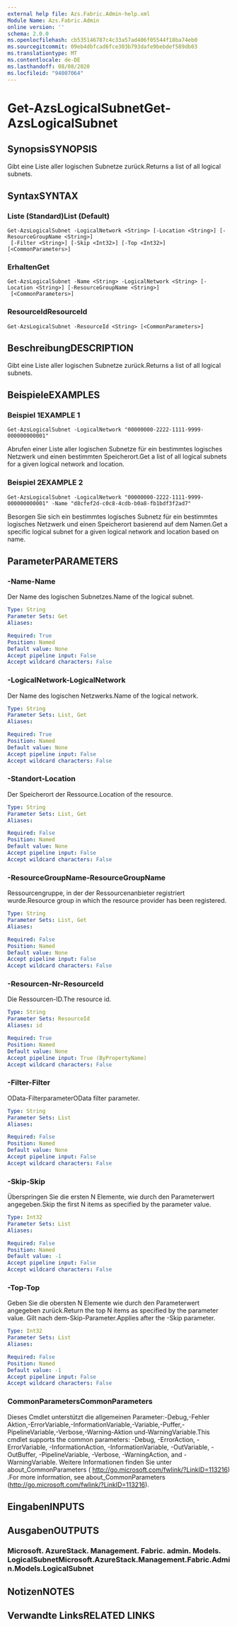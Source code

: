 ```yaml
---
external help file: Azs.Fabric.Admin-help.xml
Module Name: Azs.Fabric.Admin
online version: ''
schema: 2.0.0
ms.openlocfilehash: cb535146787c4c33a57ad406f05544f18ba74eb0
ms.sourcegitcommit: 09eb4dbfcad6fce303b793dafe9bebdef589db03
ms.translationtype: MT
ms.contentlocale: de-DE
ms.lasthandoff: 08/08/2020
ms.locfileid: "94007064"
---
```

# <span data-ttu-id="2bffc-101">Get-AzsLogicalSubnet</span><span class="sxs-lookup"><span data-stu-id="2bffc-101">Get-AzsLogicalSubnet</span></span>

## <span data-ttu-id="2bffc-102">Synopsis</span><span class="sxs-lookup"><span data-stu-id="2bffc-102">SYNOPSIS</span></span>
<span data-ttu-id="2bffc-103">Gibt eine Liste aller logischen Subnetze zurück.</span><span class="sxs-lookup"><span data-stu-id="2bffc-103">Returns a list of all logical subnets.</span></span>

## <span data-ttu-id="2bffc-104">Syntax</span><span class="sxs-lookup"><span data-stu-id="2bffc-104">SYNTAX</span></span>

### <span data-ttu-id="2bffc-105">Liste (Standard)</span><span class="sxs-lookup"><span data-stu-id="2bffc-105">List (Default)</span></span>
```
Get-AzsLogicalSubnet -LogicalNetwork <String> [-Location <String>] [-ResourceGroupName <String>]
 [-Filter <String>] [-Skip <Int32>] [-Top <Int32>] [<CommonParameters>]
```

### <span data-ttu-id="2bffc-106">Erhalten</span><span class="sxs-lookup"><span data-stu-id="2bffc-106">Get</span></span>
```
Get-AzsLogicalSubnet -Name <String> -LogicalNetwork <String> [-Location <String>] [-ResourceGroupName <String>]
 [<CommonParameters>]
```

### <span data-ttu-id="2bffc-107">ResourceId</span><span class="sxs-lookup"><span data-stu-id="2bffc-107">ResourceId</span></span>
```
Get-AzsLogicalSubnet -ResourceId <String> [<CommonParameters>]
```

## <span data-ttu-id="2bffc-108">Beschreibung</span><span class="sxs-lookup"><span data-stu-id="2bffc-108">DESCRIPTION</span></span>
<span data-ttu-id="2bffc-109">Gibt eine Liste aller logischen Subnetze zurück.</span><span class="sxs-lookup"><span data-stu-id="2bffc-109">Returns a list of all logical subnets.</span></span>

## <span data-ttu-id="2bffc-110">Beispiele</span><span class="sxs-lookup"><span data-stu-id="2bffc-110">EXAMPLES</span></span>

### <span data-ttu-id="2bffc-111">Beispiel 1</span><span class="sxs-lookup"><span data-stu-id="2bffc-111">EXAMPLE 1</span></span>
```
Get-AzsLogicalSubnet -LogicalNetwork "00000000-2222-1111-9999-000000000001"
```

<span data-ttu-id="2bffc-112">Abrufen einer Liste aller logischen Subnetze für ein bestimmtes logisches Netzwerk und einen bestimmten Speicherort.</span><span class="sxs-lookup"><span data-stu-id="2bffc-112">Get a list of all logical subnets for a given logical network and location.</span></span>

### <span data-ttu-id="2bffc-113">Beispiel 2</span><span class="sxs-lookup"><span data-stu-id="2bffc-113">EXAMPLE 2</span></span>
```
Get-AzsLogicalSubnet -LogicalNetwork "00000000-2222-1111-9999-000000000001" -Name "d8cfef2d-c0c8-4cdb-b0a8-fb1bdf3f2ad7"
```

<span data-ttu-id="2bffc-114">Besorgen Sie sich ein bestimmtes logisches Subnetz für ein bestimmtes logisches Netzwerk und einen Speicherort basierend auf dem Namen.</span><span class="sxs-lookup"><span data-stu-id="2bffc-114">Get a specific logical subnet for a given logical network and location based on name.</span></span>

## <span data-ttu-id="2bffc-115">Parameter</span><span class="sxs-lookup"><span data-stu-id="2bffc-115">PARAMETERS</span></span>

### <span data-ttu-id="2bffc-116">-Name</span><span class="sxs-lookup"><span data-stu-id="2bffc-116">-Name</span></span>
<span data-ttu-id="2bffc-117">Der Name des logischen Subnetzes.</span><span class="sxs-lookup"><span data-stu-id="2bffc-117">Name of the logical subnet.</span></span>

```yaml
Type: String
Parameter Sets: Get
Aliases:

Required: True
Position: Named
Default value: None
Accept pipeline input: False
Accept wildcard characters: False
```

### <span data-ttu-id="2bffc-118">-LogicalNetwork</span><span class="sxs-lookup"><span data-stu-id="2bffc-118">-LogicalNetwork</span></span>
<span data-ttu-id="2bffc-119">Der Name des logischen Netzwerks.</span><span class="sxs-lookup"><span data-stu-id="2bffc-119">Name of the logical network.</span></span>

```yaml
Type: String
Parameter Sets: List, Get
Aliases:

Required: True
Position: Named
Default value: None
Accept pipeline input: False
Accept wildcard characters: False
```

### <span data-ttu-id="2bffc-120">-Standort</span><span class="sxs-lookup"><span data-stu-id="2bffc-120">-Location</span></span>
<span data-ttu-id="2bffc-121">Der Speicherort der Ressource.</span><span class="sxs-lookup"><span data-stu-id="2bffc-121">Location of the resource.</span></span>

```yaml
Type: String
Parameter Sets: List, Get
Aliases:

Required: False
Position: Named
Default value: None
Accept pipeline input: False
Accept wildcard characters: False
```

### <span data-ttu-id="2bffc-122">-ResourceGroupName</span><span class="sxs-lookup"><span data-stu-id="2bffc-122">-ResourceGroupName</span></span>
<span data-ttu-id="2bffc-123">Ressourcengruppe, in der der Ressourcenanbieter registriert wurde.</span><span class="sxs-lookup"><span data-stu-id="2bffc-123">Resource group in which the resource provider has been registered.</span></span>

```yaml
Type: String
Parameter Sets: List, Get
Aliases:

Required: False
Position: Named
Default value: None
Accept pipeline input: False
Accept wildcard characters: False
```

### <span data-ttu-id="2bffc-124">-Resourcen-Nr</span><span class="sxs-lookup"><span data-stu-id="2bffc-124">-ResourceId</span></span>
<span data-ttu-id="2bffc-125">Die Ressourcen-ID.</span><span class="sxs-lookup"><span data-stu-id="2bffc-125">The resource id.</span></span>

```yaml
Type: String
Parameter Sets: ResourceId
Aliases: id

Required: True
Position: Named
Default value: None
Accept pipeline input: True (ByPropertyName)
Accept wildcard characters: False
```

### <span data-ttu-id="2bffc-126">-Filter</span><span class="sxs-lookup"><span data-stu-id="2bffc-126">-Filter</span></span>
<span data-ttu-id="2bffc-127">OData-Filterparameter</span><span class="sxs-lookup"><span data-stu-id="2bffc-127">OData filter parameter.</span></span>

```yaml
Type: String
Parameter Sets: List
Aliases:

Required: False
Position: Named
Default value: None
Accept pipeline input: False
Accept wildcard characters: False
```

### <span data-ttu-id="2bffc-128">-Skip</span><span class="sxs-lookup"><span data-stu-id="2bffc-128">-Skip</span></span>
<span data-ttu-id="2bffc-129">Überspringen Sie die ersten N Elemente, wie durch den Parameterwert angegeben.</span><span class="sxs-lookup"><span data-stu-id="2bffc-129">Skip the first N items as specified by the parameter value.</span></span>

```yaml
Type: Int32
Parameter Sets: List
Aliases:

Required: False
Position: Named
Default value: -1
Accept pipeline input: False
Accept wildcard characters: False
```

### <span data-ttu-id="2bffc-130">-Top</span><span class="sxs-lookup"><span data-stu-id="2bffc-130">-Top</span></span>
<span data-ttu-id="2bffc-131">Geben Sie die obersten N Elemente wie durch den Parameterwert angegeben zurück.</span><span class="sxs-lookup"><span data-stu-id="2bffc-131">Return the top N items as specified by the parameter value.</span></span>
<span data-ttu-id="2bffc-132">Gilt nach dem-Skip-Parameter.</span><span class="sxs-lookup"><span data-stu-id="2bffc-132">Applies after the -Skip parameter.</span></span>

```yaml
Type: Int32
Parameter Sets: List
Aliases:

Required: False
Position: Named
Default value: -1
Accept pipeline input: False
Accept wildcard characters: False
```

### <span data-ttu-id="2bffc-133">CommonParameters</span><span class="sxs-lookup"><span data-stu-id="2bffc-133">CommonParameters</span></span>
<span data-ttu-id="2bffc-134">Dieses Cmdlet unterstützt die allgemeinen Parameter:-Debug,-Fehler Aktion,-ErrorVariable,-InformationVariable,-Variable,-Puffer,-PipelineVariable,-Verbose,-Warning-Aktion und-WarningVariable.</span><span class="sxs-lookup"><span data-stu-id="2bffc-134">This cmdlet supports the common parameters: -Debug, -ErrorAction, -ErrorVariable, -InformationAction, -InformationVariable, -OutVariable, -OutBuffer, -PipelineVariable, -Verbose, -WarningAction, and -WarningVariable.</span></span> <span data-ttu-id="2bffc-135">Weitere Informationen finden Sie unter about_CommonParameters ( http://go.microsoft.com/fwlink/?LinkID=113216) .</span><span class="sxs-lookup"><span data-stu-id="2bffc-135">For more information, see about_CommonParameters (http://go.microsoft.com/fwlink/?LinkID=113216).</span></span>

## <span data-ttu-id="2bffc-136">Eingaben</span><span class="sxs-lookup"><span data-stu-id="2bffc-136">INPUTS</span></span>

## <span data-ttu-id="2bffc-137">Ausgaben</span><span class="sxs-lookup"><span data-stu-id="2bffc-137">OUTPUTS</span></span>

### <span data-ttu-id="2bffc-138">Microsoft. AzureStack. Management. Fabric. admin. Models. LogicalSubnet</span><span class="sxs-lookup"><span data-stu-id="2bffc-138">Microsoft.AzureStack.Management.Fabric.Admin.Models.LogicalSubnet</span></span>

## <span data-ttu-id="2bffc-139">Notizen</span><span class="sxs-lookup"><span data-stu-id="2bffc-139">NOTES</span></span>

## <span data-ttu-id="2bffc-140">Verwandte Links</span><span class="sxs-lookup"><span data-stu-id="2bffc-140">RELATED LINKS</span></span>
